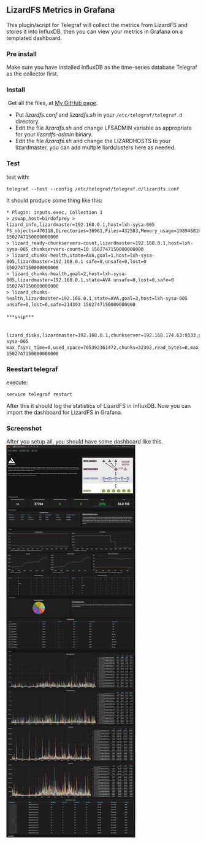 ## LizardFS Metrics in Grafana

This plugin/script for Telegraf will collect the metrics from LizardFS and stores it into InfluxDB, then you can view your metrics in Grafana on a templated dashboard.
 
### Pre install

Make sure you have installed InfluxDB as the time-series database Telegraf as the collector first.

### Install
​
Get all the files, at [My GitHub page](https://github.com/dkruyt/LizardFS_Grafana).

* Put _lizardfs.conf_ and _lizardfs.sh_ in your `/etc/telegraf/telegraf.d` directory.
* Edit the file _lizardfs.sh_ and change LFSADMIN variable as appropriate for your _lizardfs-admin_ binary.
* Edit the file _lizardfs.sh_ and change the LIZARDHOSTS to your lizardmaster, you can add multple liardclusters here as needed.

### Test
test with:
```
telegraf --test --config /etc/telegraf/telegraf.d/lizardfs.conf
```
It should produce some thing like this:
```
* Plugin: inputs.exec, Collection 1
> zswap,host=birdofprey > lizard_info,lizardmaster=192.168.0.1,host=lxh-sysa-005 FS_objects=470118,Directories=36961,Files=432583,Memory_usage=198946816,Total_space=37159571947520,Available_space=22595288821760,Trash_files=0,Chunk_copies=643179,Regular_copies_deprecated=643179,Trash_space=0,Reserved_space=0,Reserved_files=0,Chunks=214393 1502747150000000000
> lizard_ready-chunkservers-count,lizardmaster=192.168.0.1,host=lxh-sysa-005 chunkservers-count=10 1502747150000000000
> lizard_chunks-health,state=AVA,goal=1,host=lxh-sysa-005,lizardmaster=192.168.0.1 safe=0,unsafe=0,lost=0 1502747150000000000
> lizard_chunks-health,goal=2,host=lxh-sysa-005,lizardmaster=192.168.0.1,state=AVA unsafe=0,lost=0,safe=0 1502747150000000000
> lizard_chunks-health,lizardmaster=192.168.0.1,state=AVA,goal=3,host=lxh-sysa-005 unsafe=0,lost=0,safe=214393 1502747150000000000

***snip***

 lizard_disks,lizardmaster=192.168.0.1,chunkserver=192.168.174.63:9533,path=/data/1/data/3.10.4/,host=lxh-sysa-005 max_fsync_time=0,used_space=705392361472,chunks=32392,read_bytes=0,max_write_time=0,read_ops=0,fsync_ops=0,to_delete="no",damaged="no",scanning="no",written_bytes=0,max_read_time=0,last_error="0",total_space=1857978597376,write_ops=0 1502747150000000000
```

### Reestart telegraf
execute:

```
service telegraf restart
```

After this it should log the statistics of LizardFS in InfluxDB. Now you can import the dashboard for LizardFS in Grafana.

### Screenshot

After you setup all, you should have some dashboard like this.
​
![](https://github.com/dkruyt/LizardFS_Grafana/blob/master/Grafana%20LizardFS%20Metrics.jpg?raw=true)
